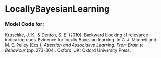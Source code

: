 # LocallyBayesianLearning

### Model Code for:

Kruschke, J. K., & Denton, S. E. (2010). Backward blocking of relevance-indicating cues: Evidence for locally Bayesian 
learning. In C. J. Mitchell and M. E. Pelley (Eds.), *Attention and Associative Learning: From Brain to Behaviour* (pp. 273-304).
Oxford, UK: Oxford University Press.
